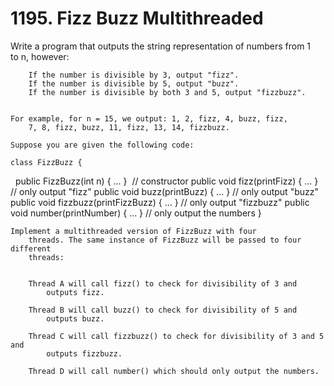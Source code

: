 # 1195. Fizz Buzz Multithreaded

Write a program that outputs the string representation of numbers from 1 to n,
        however:

    
        If the number is divisible by 3, output "fizz".
        If the number is divisible by 5, output "buzz".
        If the number is divisible by both 3 and 5, output "fizzbuzz".
    

    For example, for n = 15, we output: 1, 2, fizz, 4, buzz, fizz,
        7, 8, fizz, buzz, 11, fizz, 13, 14, fizzbuzz.

    Suppose you are given the following code:

    class FizzBuzz {
  public FizzBuzz(int n) { ... }               // constructor
  public void fizz(printFizz) { ... }          // only output "fizz"
  public void buzz(printBuzz) { ... }          // only output "buzz"
  public void fizzbuzz(printFizzBuzz) { ... }  // only output "fizzbuzz"
  public void number(printNumber) { ... }      // only output the numbers
}

    Implement a multithreaded version of FizzBuzz with four
        threads. The same instance of FizzBuzz will be passed to four different
        threads:

    
        Thread A will call fizz() to check for divisibility of 3 and
            outputs fizz.
        
        Thread B will call buzz() to check for divisibility of 5 and
            outputs buzz.
        
        Thread C will call fizzbuzz() to check for divisibility of 3 and 5 and
            outputs fizzbuzz.
        
        Thread D will call number() which should only output the numbers.